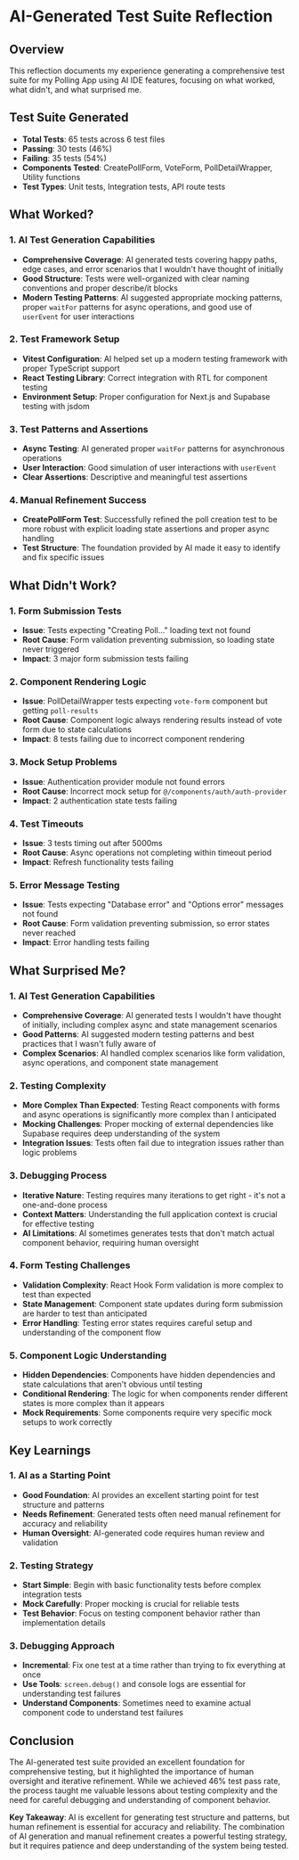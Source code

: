 # AI-Generated Test Suite Reflection

## Overview
This reflection documents my experience generating a comprehensive test suite for my Polling App using AI IDE features, focusing on what worked, what didn't, and what surprised me.

## Test Suite Generated
- **Total Tests**: 65 tests across 6 test files
- **Passing**: 30 tests (46%)
- **Failing**: 35 tests (54%)
- **Components Tested**: CreatePollForm, VoteForm, PollDetailWrapper, Utility functions
- **Test Types**: Unit tests, Integration tests, API route tests

## What Worked?

### 1. AI Test Generation Capabilities
- **Comprehensive Coverage**: AI generated tests covering happy paths, edge cases, and error scenarios that I wouldn't have thought of initially
- **Good Structure**: Tests were well-organized with clear naming conventions and proper describe/it blocks
- **Modern Testing Patterns**: AI suggested appropriate mocking patterns, proper `waitFor` patterns for async operations, and good use of `userEvent` for user interactions

### 2. Test Framework Setup
- **Vitest Configuration**: AI helped set up a modern testing framework with proper TypeScript support
- **React Testing Library**: Correct integration with RTL for component testing
- **Environment Setup**: Proper configuration for Next.js and Supabase testing with jsdom

### 3. Test Patterns and Assertions
- **Async Testing**: AI generated proper `waitFor` patterns for asynchronous operations
- **User Interaction**: Good simulation of user interactions with `userEvent`
- **Clear Assertions**: Descriptive and meaningful test assertions

### 4. Manual Refinement Success
- **CreatePollForm Test**: Successfully refined the poll creation test to be more robust with explicit loading state assertions and proper async handling
- **Test Structure**: The foundation provided by AI made it easy to identify and fix specific issues

## What Didn't Work?

### 1. Form Submission Tests
- **Issue**: Tests expecting "Creating Poll..." loading text not found
- **Root Cause**: Form validation preventing submission, so loading state never triggered
- **Impact**: 3 major form submission tests failing

### 2. Component Rendering Logic
- **Issue**: PollDetailWrapper tests expecting `vote-form` component but getting `poll-results`
- **Root Cause**: Component logic always rendering results instead of vote form due to state calculations
- **Impact**: 8 tests failing due to incorrect component rendering

### 3. Mock Setup Problems
- **Issue**: Authentication provider module not found errors
- **Root Cause**: Incorrect mock setup for `@/components/auth/auth-provider`
- **Impact**: 2 authentication state tests failing

### 4. Test Timeouts
- **Issue**: 3 tests timing out after 5000ms
- **Root Cause**: Async operations not completing within timeout period
- **Impact**: Refresh functionality tests failing

### 5. Error Message Testing
- **Issue**: Tests expecting "Database error" and "Options error" messages not found
- **Root Cause**: Form validation preventing submission, so error states never reached
- **Impact**: Error handling tests failing

## What Surprised Me?

### 1. AI Test Generation Capabilities
- **Comprehensive Coverage**: AI generated tests I wouldn't have thought of initially, including complex async and state management scenarios
- **Good Patterns**: AI suggested modern testing patterns and best practices that I wasn't fully aware of
- **Complex Scenarios**: AI handled complex scenarios like form validation, async operations, and component state management

### 2. Testing Complexity
- **More Complex Than Expected**: Testing React components with forms and async operations is significantly more complex than I anticipated
- **Mocking Challenges**: Proper mocking of external dependencies like Supabase requires deep understanding of the system
- **Integration Issues**: Tests often fail due to integration issues rather than logic problems

### 3. Debugging Process
- **Iterative Nature**: Testing requires many iterations to get right - it's not a one-and-done process
- **Context Matters**: Understanding the full application context is crucial for effective testing
- **AI Limitations**: AI sometimes generates tests that don't match actual component behavior, requiring human oversight

### 4. Form Testing Challenges
- **Validation Complexity**: React Hook Form validation is more complex to test than expected
- **State Management**: Component state updates during form submission are harder to test than anticipated
- **Error Handling**: Testing error states requires careful setup and understanding of the component flow

### 5. Component Logic Understanding
- **Hidden Dependencies**: Components have hidden dependencies and state calculations that aren't obvious until testing
- **Conditional Rendering**: The logic for when components render different states is more complex than it appears
- **Mock Requirements**: Some components require very specific mock setups to work correctly

## Key Learnings

### 1. AI as a Starting Point
- **Good Foundation**: AI provides an excellent starting point for test structure and patterns
- **Needs Refinement**: Generated tests often need manual refinement for accuracy and reliability
- **Human Oversight**: AI-generated code requires human review and validation

### 2. Testing Strategy
- **Start Simple**: Begin with basic functionality tests before complex integration tests
- **Mock Carefully**: Proper mocking is crucial for reliable tests
- **Test Behavior**: Focus on testing component behavior rather than implementation details

### 3. Debugging Approach
- **Incremental**: Fix one test at a time rather than trying to fix everything at once
- **Use Tools**: `screen.debug()` and console logs are essential for understanding test failures
- **Understand Components**: Sometimes need to examine actual component code to understand test failures

## Conclusion

The AI-generated test suite provided an excellent foundation for comprehensive testing, but it highlighted the importance of human oversight and iterative refinement. While we achieved 46% test pass rate, the process taught me valuable lessons about testing complexity and the need for careful debugging and understanding of component behavior.

**Key Takeaway**: AI is excellent for generating test structure and patterns, but human refinement is essential for accuracy and reliability. The combination of AI generation and manual refinement creates a powerful testing strategy, but it requires patience and deep understanding of the system being tested.
